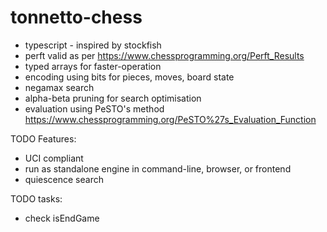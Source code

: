 # tonnetto-chess

- typescript - inspired by stockfish
- perft valid as per https://www.chessprogramming.org/Perft_Results
- typed arrays for faster-operation
- encoding using bits for pieces, moves, board state
- negamax search
- alpha-beta pruning for search optimisation
- evaluation using PeSTO's method https://www.chessprogramming.org/PeSTO%27s_Evaluation_Function


TODO Features:
- UCI compliant
- run as standalone engine in command-line, browser, or frontend
- quiescence search


TODO tasks:
- check isEndGame 
